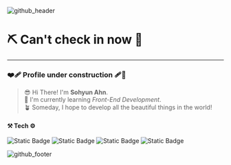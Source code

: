 ![github_header](https://github.com/sohyun-ahn/sohyun-ahn/assets/71028309/13ace94a-4bd2-4e85-959b-f40861618eb3)

# ⛏️ Can't check in now  🔧 
---  
### ❤️‍🩹  Profile under construction 🩹🤕  

  > 😎  Hi There! I'm **Sohyun Ahn**. <br>
  > 🌱  I'm currently learning *Front-End Development*. <br>
  > 🪴  Someday, I hope to develop all the beautiful things in the world!

#### ⚒ Tech ⚙
 ![Static Badge](https://img.shields.io/badge/Python-3776AB?style=flat-square&logo=Python&logoColor=white) ![Static Badge](https://img.shields.io/badge/HTML5-E34F26?style=flat-square&logo=HTML5&logoColor=white") ![Static Badge](https://img.shields.io/badge/CSS3-1572B6?style=flat-square&logo=CSS3&logoColor=white") ![Static Badge](https://img.shields.io/badge/JavaScript-F7DF1E?style=flat-square&logo=JavaScript&logoColor=black")


![github_footer](https://github.com/sohyun-ahn/sohyun-ahn/assets/71028309/842cc182-9e21-4de6-83af-0e11081ceffe)
